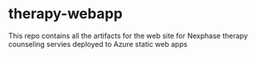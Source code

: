 # therapy-webapp
This repo contains all the artifacts for the web site for Nexphase therapy counseling servies deployed to Azure static web apps
